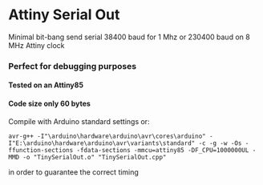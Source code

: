 # Attiny Serial Out
Minimal bit-bang send serial 38400 baud for 1 Mhz or 230400 baud on 8 MHz Attiny clock
### Perfect for debugging purposes
#### Tested on an Attiny85
#### Code size only 60 bytes

Compile with Arduino standard settings or:
```
avr-g++ -I"\arduino\hardware\arduino\avr\cores\arduino" -I"E:\arduino\hardware\arduino\avr\variants\standard" -c -g -w -Os -ffunction-sections -fdata-sections -mmcu=attiny85 -DF_CPU=1000000UL -MMD -o "TinySerialOut.o" "TinySerialOut.cpp"
```
in order to guarantee the correct timing


